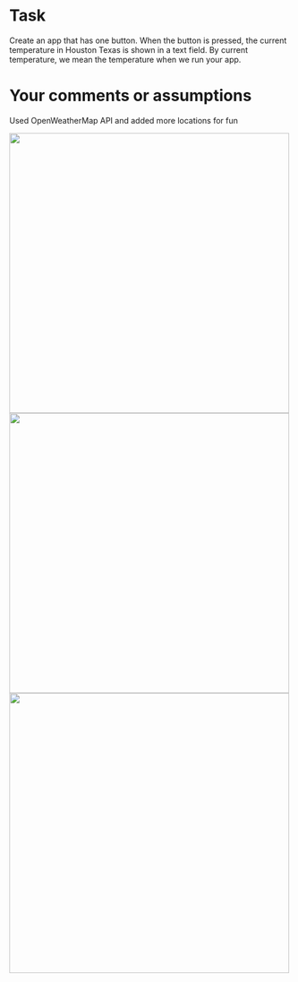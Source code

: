 # Task

Create an app that has one button. When the button is pressed, the current temperature in Houston Texas is shown in a text field. By current temperature, we mean the temperature when we run your app.

# Your comments or assumptions
Used OpenWeatherMap API and added more locations for fun

<img src="http://imgur.com/fcFHQvW.jpg" height="500px"/>
<img src="http://imgur.com/lBltUVp.jpg" height="500px"/>
<img src="http://imgur.com/tZ5LF7C.jpg" height="500px"/>
